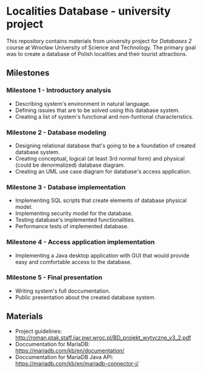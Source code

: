 # Localities Database - university project
This repository contains materials from university project for *Databases 2* course at Wrocław University of Science and Technology. The primary goal was to create a database of Polish localities and their tourist attractions.

## Milestones

### Milestone 1 - Introductory analysis
* Describing system's environment in natural language.
* Defining issuies that are to be solved using this database system.
* Creating a list of system's functional and non-funtional characteristics.

### Milestone 2 - Database modeling
* Designing relational database that's going to be a foundation of created database system.
* Creating conceptual, logical (at least 3rd normal form) and physical (could be denormalized) database diagram.
* Creating an UML use case diagram for database's access application.

### Milestone 3 - Database implementation
* Implementing SQL scripts that create elements of database physical model.
* Implementing security model for the database.
* Testing database's implemented functionalities.
* Performance tests of implemented database. 

### Milestone 4 - Access application implementation
* Implementing a Java desktop application with GUI that would provide easy and comfortable access to the database.

### Milestone 5 - Final presentation
* Writing system's full doccumentation.
* Public presentation about the created database system.

## Materials
* Project guidelines: http://roman.ptak.staff.iiar.pwr.wroc.pl/BD_projekt_wytyczne_v3_2.pdf 
* Doccumentation for MariaDB: https://mariadb.com/kb/en/documentation/
* Doccumentation for MariaDB Java API: https://mariadb.com/kb/en/mariadb-connector-j/
